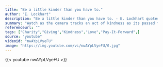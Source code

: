 ```yaml
---
title: "Be a little kinder than you have to."
author: "E. Lockhart"
description: "Be a little kinder than you have to. - E. Lockhart quotes from GetInspired365.com"
summary: "Watch as the camera tracks an act of kindness as its passed from one individual to the next and manages to boomerang back to the person who set it into motion. This is a Life Vest Inside production and more information can be viewed at lifevestinside.com."
referenceurl: ""
tags: ["Charity","Giving","Kindness","Love","Pay-It-Forward",]
source: "youtube"
videoid: "nwAYpLVyeFU"
image: "https://img.youtube.com/vi/nwAYpLVyeFU/0.jpg"
---
```


{{< youtube nwAYpLVyeFU >}}
